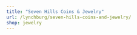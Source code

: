 ```yaml
---
title: "Seven Hills Coins & Jewelry"
url: /lynchburg/seven-hills-coins-and-jewelry/
shop: jewelry
---
```

